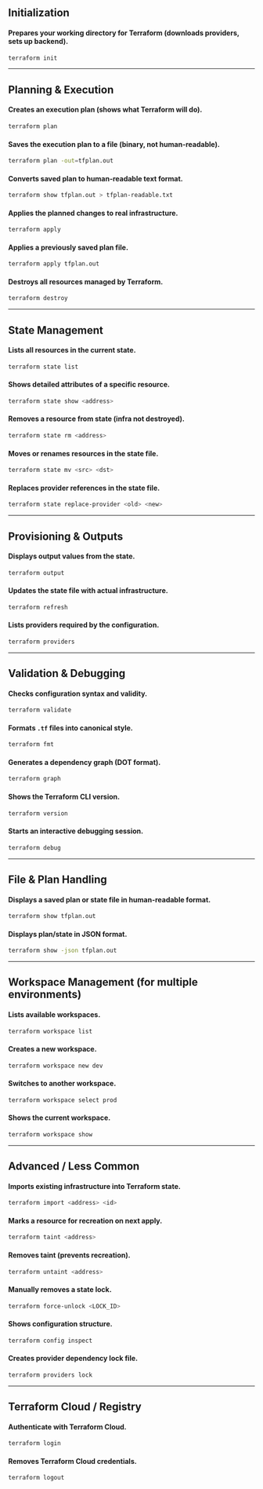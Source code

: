 
## **Initialization**

#### Prepares your working directory for Terraform (downloads providers, sets up backend).
```bash
terraform init
````

---

## **Planning & Execution**

#### Creates an execution plan (shows what Terraform will do).

```bash
terraform plan
```

#### Saves the execution plan to a file (binary, not human-readable).

```bash
terraform plan -out=tfplan.out
```

#### Converts saved plan to human-readable text format.

```bash
terraform show tfplan.out > tfplan-readable.txt
```

#### Applies the planned changes to real infrastructure.

```bash
terraform apply
```

#### Applies a previously saved plan file.

```bash
terraform apply tfplan.out
```

#### Destroys all resources managed by Terraform.

```bash
terraform destroy
```

---

## **State Management**

#### Lists all resources in the current state.

```bash
terraform state list
```

#### Shows detailed attributes of a specific resource.

```bash
terraform state show <address>
```

#### Removes a resource from state (infra not destroyed).

```bash
terraform state rm <address>
```

#### Moves or renames resources in the state file.

```bash
terraform state mv <src> <dst>
```

#### Replaces provider references in the state file.

```bash
terraform state replace-provider <old> <new>
```

---

## **Provisioning & Outputs**

#### Displays output values from the state.

```bash
terraform output
```

#### Updates the state file with actual infrastructure.

```bash
terraform refresh
```

#### Lists providers required by the configuration.

```bash
terraform providers
```

---

## **Validation & Debugging**

#### Checks configuration syntax and validity.

```bash
terraform validate
```

#### Formats `.tf` files into canonical style.

```bash
terraform fmt
```

#### Generates a dependency graph (DOT format).

```bash
terraform graph
```

#### Shows the Terraform CLI version.

```bash
terraform version
```

#### Starts an interactive debugging session.

```bash
terraform debug
```

---

## **File & Plan Handling**

#### Displays a saved plan or state file in human-readable format.

```bash
terraform show tfplan.out
```

#### Displays plan/state in JSON format.

```bash
terraform show -json tfplan.out
```

---

## **Workspace Management** (for multiple environments)

#### Lists available workspaces.

```bash
terraform workspace list
```

#### Creates a new workspace.

```bash
terraform workspace new dev
```

#### Switches to another workspace.

```bash
terraform workspace select prod
```

#### Shows the current workspace.

```bash
terraform workspace show
```

---

## **Advanced / Less Common**

#### Imports existing infrastructure into Terraform state.

```bash
terraform import <address> <id>
```

#### Marks a resource for recreation on next apply.

```bash
terraform taint <address>
```

#### Removes taint (prevents recreation).

```bash
terraform untaint <address>
```

#### Manually removes a state lock.

```bash
terraform force-unlock <LOCK_ID>
```

#### Shows configuration structure.

```bash
terraform config inspect
```

#### Creates provider dependency lock file.

```bash
terraform providers lock
```

---

## **Terraform Cloud / Registry**

#### Authenticate with Terraform Cloud.

```bash
terraform login
```

#### Removes Terraform Cloud credentials.

```bash
terraform logout
```
